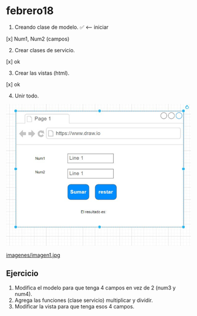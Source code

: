 # febrero18

1. Creando clase de modelo. ✅ <-- iniciar

[x] Num1, Num2 (campos)   

2. Crear clases de servicio.

[x] ok   

3. Crear las vistas (html).

[x] ok

4. Unir todo.

![imagenes/imagen1.jpg](imagenes/imagen1.jpg)

[imagenes/imagen1.jpg](imagenes/imagen1.jpg)


## Ejercicio

1) Modifica el modelo para que tenga 4 campos en vez de 2 (num3 y num4).
2) Agrega las funciones (clase servicio) multiplicar y dividir.
3) Modificar la vista para que tenga esos 4 campos.





   


